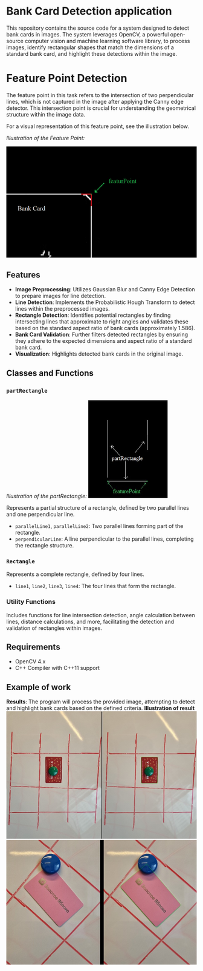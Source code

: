 # Bank Card Detection application

This repository contains the source code for a system designed to detect bank cards in images. The system leverages OpenCV, a powerful open-source computer vision and machine learning software library, to process images, identify rectangular shapes that match the dimensions of a standard bank card, and highlight these detections within the image.
# Feature Point Detection

The feature point in this task refers to the intersection of two perpendicular lines, which is not captured in the image after applying the Canny edge detector. This intersection point is crucial for understanding the geometrical structure within the image data.

For a visual representation of this feature point, see the illustration below.

*Illustration of the Feature Point:*

![Feature Point Illustration](m_featurePoint.png)

## Features

- **Image Preprocessing**: Utilizes Gaussian Blur and Canny Edge Detection to prepare images for line detection.
- **Line Detection**: Implements the Probabilistic Hough Transform to detect lines within the preprocessed images.
- **Rectangle Detection**: Identifies potential rectangles by finding intersecting lines that approximate to right angles and validates these based on the standard aspect ratio of bank cards (approximately 1.586).
- **Bank Card Validation**: Further filters detected rectangles by ensuring they adhere to the expected dimensions and aspect ratio of a standard bank card.
- **Visualization**: Highlights detected bank cards in the original image.

## Classes and Functions
### `partRectangle`
*Illustration of the partRectangle:*
![Вид partRectangle](part_rectangle.jpg)

Represents a partial structure of a rectangle, defined by two parallel lines and one perpendicular line.

- `parallelLine1`, `parallelLine2`: Two parallel lines forming part of the rectangle.
- `perpendicularLine`: A line perpendicular to the parallel lines, completing the rectangle structure.

### `Rectangle`

Represents a complete rectangle, defined by four lines.

- `line1`, `line2`, `line3`, `line4`: The four lines that form the rectangle.

### Utility Functions

Includes functions for line intersection detection, angle calculation between lines, distance calculations, and more, facilitating the detection and validation of rectangles within images.

## Requirements

- OpenCV 4.x
- C++ Compiler with C++11 support

## Example of work
 **Results**: The program will process the provided image, attempting to detect and highlight bank cards based on the defined criteria.
 **Illustration of result**
 ![Standart](result1.jpg)
 ![card is rotated](result2.jpg)
 
